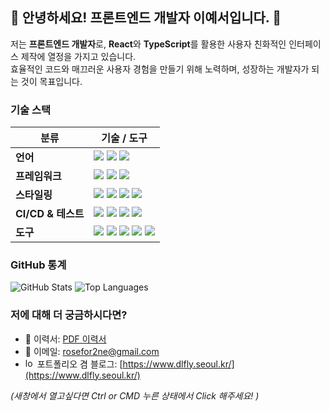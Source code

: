 ## 🌟 안녕하세요! 프론트엔드 개발자 이예서입니다. 👋

저는 **프론트엔드 개발자**로, **React**와 **TypeScript**를 활용한 사용자 친화적인 인터페이스 제작에 열정을 가지고 있습니다.  
효율적인 코드와 매끄러운 사용자 경험을 만들기 위해 노력하며, 성장하는 개발자가 되는 것이 목표입니다.

### 기술 스택
| 분류               | 기술 / 도구                           |
|--------------------|--------------------------------------|
| **언어**          | <img src="https://img.shields.io/badge/javascript-F7DF1E?style=flat-square&logo=javascript&logoColor=black"> <img src="https://img.shields.io/badge/Typescript-3178C6?style=flat-square&logo=Typescript&logoColor=white"/> <img src="https://img.shields.io/badge/postgresql-4169E1?style=flat-square&logo=postgresql&logoColor=white"> |
| **프레임워크**     | <img src="https://img.shields.io/badge/react-61DAFB?style=flat-square&logo=react&logoColor=black"> <img src="https://img.shields.io/badge/Next.js-000000?style=flat-square&logo=Next.js&logoColor=white"/> <img src="https://img.shields.io/badge/node.js-5FA04E?style=flat-square&logo=nodedotjs&logoColor=white"> |
| **스타일링**       | <img src="https://img.shields.io/badge/Sass-CC6699?style=flat-square&logo=Sass&logoColor=white"/> <img src="https://img.shields.io/badge/styled components-DB7093?style=flat-square&logo=styled-components&logoColor=white"/> <img src="https://img.shields.io/badge/tailwindcss-06B6D4?style=flat-square&logo=tailwindcss&logoColor=white"/> <img src="https://img.shields.io/badge/mui-007FFF?style=flat-square&logo=mui&logoColor=white"> |
| **CI/CD & 테스트** | <img src="https://img.shields.io/badge/jest-C21325?style=flat-square&logo=jest&logoColor=white"> <img src="https://img.shields.io/badge/github actions-2088FF?style=flat-square&logo=githubactions&logoColor=white"> <img src="https://img.shields.io/badge/Vercel-000000?style=flat-square&logo=Vercel&logoColor=white"/> <img src="https://img.shields.io/badge/Storybook-FF4785?style=flat-square&logo=Storybook&logoColor=white"/> |
| **도구**          | <img src="https://img.shields.io/badge/github-181717?style=flat-square&logo=github&logoColor=white"> <img src="https://img.shields.io/badge/figma-F24E1E?style=flat-square&logo=figma&logoColor=white"> <img src="https://img.shields.io/badge/jira software-0052CC?style=flat-square&logo=jirasoftware&logoColor=white"> <img src="https://img.shields.io/badge/notion-000000?style=flat-square&logo=notion&logoColor=white"> <img src="https://img.shields.io/badge/supabase-3FCF8E?style=flat-square&logo=supabase&logoColor=white"> |

<!--
| **데이터베이스**   | <img src="https://img.shields.io/badge/supabase-3FCF8E?style=flat-square&logo=supabase&logoColor=white"> <img src="https://img.shields.io/badge/mongodb-47A248?style=flat-square&logo=mongodb&logoColor=white"> |

https://simpleicons.org/
<img src="https://img.shields.io/badge/스택이름-색깔?style=for-the-badge&logo=스택아이콘&logoColor=black">
flat-square
#### 활용 예시
- **React & TypeScript**: 개인 포트폴리오 제작 및 데이터 시각화 프로젝트에 활용.
- **Three.js**: 3D 인터랙션을 구현한 웹 애플리케이션 제작 경험.
- **Supabase**: 실시간 데이터베이스 관리 및 사용자 인증 기능 구현.
- **Vercel**: 포트폴리오 및 클라이언트 프로젝트를 빠르고 안정적으로 배포.
- **Next.js & Vercel**: SSR 및 정적 사이트 생성 기능을 활용해 성능 최적화된 웹사이트 배포.
- **GitHub Actions와 Vercel**: 테스트 스크립트를 실행하여 코드 안정성 검증을 실행하고, Merge 후 Vercel에 자동 배포 트리거.
- **Docker 기반 배포**:
   - Docker Compose를 사용하여 개발, 테스트, 프로덕션 환경의 일관성을 유지.
   - AWS EC2와 Nginx를 활용한 리버스 프록시 설정으로 트래픽 관리.
- **Netlify를 활용한 Jamstack 배포**:
   - 정적 사이트 생성(SSR) 프로젝트에 대해 Netlify를 활용해 CI/CD 파이프라인 구현.
   - 자동 SSL 인증서 갱신 및 글로벌 CDN 제공.
- **Jest**:
   - Jest로 React 컴포넌트 스냅샷 테스트 작성 경험.
   - API 통신 로직의 모의(Mock) 테스트를 통해 비즈니스 로직 검증.
-->

<!--
---

### 🚀 프로젝트
- **TTAL-GI Quest**
   - 팀 프로젝트 (FE 1명, BE 2명, DESIGN 2명 , PM 1명)<br>
   - 특정 음료를 파는 카페를 쉽게 찾도록 해주는 지도 기반 웹앱 서비스.
   - 사용 기술: React, Next, TypeScript, Zustand, Tailwind CSS, Jest, Vercel
   - [소스 코드](https://github.com/berry-quest-dev/ttalgi-front-end)

- **DateLeaf**
   - 팀 프로젝트 (FE 5명)
   - 여러명의 일정을 자동 계산해서 효율적인 모임 일정을 정할수 있게 해주는 스케쥴러.
   - 사용 기술: React, Vite, TypeScript, Tailwind CSS, PWA, SWC, Jest, Husky, Vercel, Supabase, Zustand
   - 주요 기능: 모임 가능날짜 자동 계산 및 추천
   - [Live Demo](https://www.date-leaf.com/) | [소스 코드](https://github.com/imaginer-dev/DateLeaf)

- **BookStore App**
   - 개인 프로젝트
   - 소규모의 서점 책 관리 시스템으로 node.js로 벡엔드와 React로 프론트를 구현.
   - 사용 기술: React, Next.js, Node.js, TypeScript, Material-UI, Express, Jest
   - [소스 코드](https://github.com/Rose4tune/bookstore-app)

- **Todo List**
   - 개인 프로젝트
   - 할 일에 대한 CRUD가 가능하고, presist 적용으로 데이터의 지속성을 유지하도록 구현.
   - 사용 기술: React, Next, TypeScript, Zustand, Tailwind CSS, Jest, Vercel
   - [Live Demo](https://todo-list-three-gamma-42.vercel.app/) | [소스 코드](https://github.com/Rose4tune/todo-list)
   
- **[Team Collaboration App](#):**
  팀 프로젝트 관리 애플리케이션으로 유닛 테스트와 통합 테스트를 구현하여 코드 안정성을 확보.  
  - **테스트 도구**: Jest를 사용해 주요 컴포넌트 및 API 로직에 대한 테스트 작성.
  - **CI/CD**: GitHub Actions를 통해 테스트 자동 실행 및 배포.

- 백준 카드
[![Solved.ac
프로필](http://mazassumnida.wtf/api/v2/generate_badge?boj=rosefor2ne)](https://solved.ac/rosefor2ne)
- 백준 뱃지
[![Solved.ac
프로필](http://mazassumnida.wtf/api/mini/generate_badge?boj=rosefor2ne)](https://solved.ac/rosefor2ne)

-->

### GitHub 통계
![GitHub Stats](https://github-readme-stats.vercel.app/api?username=Rose4tune&show_icons=true&icon_color=ff4690&bg_color=90,ffeff5,dbfaf8,dbfaf8,dbfaf8&title_color=ff4690&text_color=777173)
![Top Languages](https://github-readme-stats.vercel.app/api/top-langs/?username=Rose4tune&exclude_repo=lecture_3DThreeJS,hanghea_front_1st&hide=html&layout=compact&bg_color=90,ffeff5,dbfaf8,dbfaf8,dbfaf8&title_color=ff4690&text_color=#777173)

<!--
z_ngenebio_work1,z_ngenebio_work2,prac_book,plus_frontlecture_react30project,lecture_100ScenarioFront,myProjects,my_portfolio,myPortfolio,hanghea_front_1st,
---
-->

### 저에 대해 더 궁금하시다면?
- 📃 이력서: [PDF 이력서](https://drive.google.com/file/d/1ITrBDU6H7qEliDoFqayRXABYpmAULNu7/view?usp=sharing)
- 📧 이메일: rosefor2ne@gmail.com
- <img width="15" height="15" alt="logo" src="https://github.com/user-attachments/assets/b70978f1-f54e-4542-b721-3cd25948e8fc" /> 포트폴리오 겸 블로그: [https://www.dlfly.seoul.kr/](https://www.dlfly.seoul.kr/)

<i>(새창에서 열고싶다면 Ctrl or CMD 누른 상태에서 Click 해주세요! )</i>
